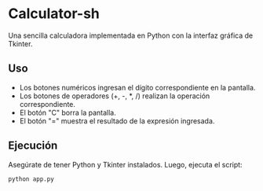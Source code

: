 # Calculator-sh

Una sencilla calculadora implementada en Python con la interfaz gráfica de Tkinter.

## Uso

- Los botones numéricos ingresan el dígito correspondiente en la pantalla.
- Los botones de operadores (+, -, *, /) realizan la operación correspondiente.
- El botón "C" borra la pantalla.
- El botón "=" muestra el resultado de la expresión ingresada.

## Ejecución

Asegúrate de tener Python y Tkinter instalados. Luego, ejecuta el script:

```bash
python app.py

